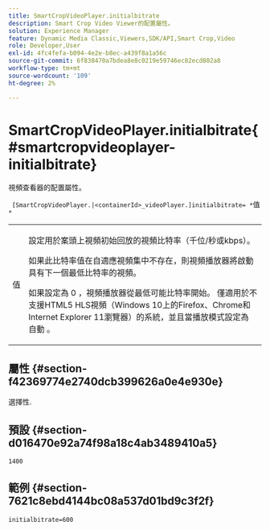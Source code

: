 ```yaml
---
title: SmartCropVideoPlayer.initialbitrate
description: Smart Crop Video Viewer的配置屬性。
solution: Experience Manager
feature: Dynamic Media Classic,Viewers,SDK/API,Smart Crop,Video
role: Developer,User
exl-id: 4fc4fefa-b094-4e2e-b8ec-a439f8a1a56c
source-git-commit: 6f838470a7bdea8e8c0219e59746ec82ecd802a8
workflow-type: tm+mt
source-wordcount: '109'
ht-degree: 2%

---
```


# SmartCropVideoPlayer.initialbitrate{#smartcropvideoplayer-initialbitrate}

視頻查看器的配置屬性。

` [SmartCropVideoPlayer.|<containerId>_videoPlayer.]initialbitrate= *`值`*`

<table id="table_C616483932C2482CA9794DDD7313FD7C"> 
 <tbody> 
  <tr> 
   <td colname="col1"> <p> <span class="codeph"> 值 </span> </p> </td> 
   <td colname="col2"> <p>設定用於案頭上視頻初始回放的視頻比特率（千位/秒或kbps）。 </p> <p>如果此比特率值在自適應視頻集中不存在，則視頻播放器將啟動具有下一個最低比特率的視頻。 </p> <p>如果設定為 <span class="codeph"> 0 </span>，視頻播放器從最低可能比特率開始。 僅適用於不支援HTML5 HLS視頻（Windows 10上的Firefox、Chrome和Internet Explorer 11瀏覽器）的系統，並且當播放模式設定為 <span class="codeph"> 自動 </span>。 </p> </td> 
  </tr> 
 </tbody> 
</table>

## 屬性 {#section-f42369774e2740dcb399626a0e4e930e}

選擇性.

## 預設 {#section-d016470e92a74f98a18c4ab3489410a5}

`1400`

## 範例 {#section-7621c8ebd4144bc08a537d01bd9c3f2f}

```
initialbitrate=600
```

